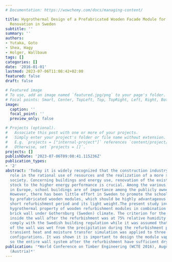 ```yaml
---
# Documentation: https://wowchemy.com/docs/managing-content/

title: Hygrothermal Design of a Prefabricated Wooden Facade Module for School Building
  Renovation in Sweden
subtitle: ''
summary: ''
authors:
- Yutaka, Goto
- Shea, Hagy
- Holger, Wallbaum
tags: []
categories: []
date: '2016-01-01'
lastmod: 2023-07-06T11:08:42+02:00
featured: false
draft: false

# Featured image
# To use, add an image named `featured.jpg/png` to your page's folder.
# Focal points: Smart, Center, TopLeft, Top, TopRight, Left, Right, BottomLeft, Bottom, BottomRight.
image:
  caption: ''
  focal_point: ''
  preview_only: false

# Projects (optional).
#   Associate this post with one or more of your projects.
#   Simply enter your project's folder or file name without extension.
#   E.g. `projects = ["internal-project"]` references `content/project/deep-learning/index.md`.
#   Otherwise, set `projects = []`.
projects: []
publishDate: '2023-07-06T09:08:41.115236Z'
publication_types:
- '2'
abstract: 'Today it is widely recognized that the construction industry plays a key
  role in the rational use of resources and the realization of a more sustainable
  society. Concerning buildings and energy use, renovation of the existing building
  stock to the higher energy performance is crucial. Among the various existing buildings
  in Europe, school buildings are of importance among the publicly owned buildings.
  However, there has been little effort in Sweden to promote the school building renovation
  by prefabricated wooden modules, which should be highly advantageous due to the
  short refurbishment period and its light weight.The present study investigated the
  hygrothermal property of wooden refurbishment modules in combination with an existing
  brick wall under Gothernburg (Sweden) climate. The criterion for the moisture safety
  inside the wall after the refurbishment was at 75% relative humidity in order to
  comply with the Swedish building regulation while it was assumed that the surface
  of the wall was wet from the precipitation during the refurbishment period. Two-dimensional
  transient heat and moisture transfer simulation was applied to three different module
  configurations. It was shown it is important to design the module vapour permeable
  so the entire wall system after the refurbishment have sufficient drying potential.  '
publication: '*World Conference on Timber Engineering (WCTE 2016), August 22-25, Vienna
  (Austria)*'
---
```

